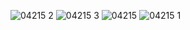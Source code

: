![04215 2](https://cloud.githubusercontent.com/assets/16952223/14285306/96938a14-fb68-11e5-9a1f-5a22b0faf0ae.PNG)
![04215 3](https://cloud.githubusercontent.com/assets/16952223/14285303/968abf9c-fb68-11e5-9662-fe06d2c03bec.PNG)
![04215](https://cloud.githubusercontent.com/assets/16952223/14285304/968cdcd2-fb68-11e5-998e-efbd5768610b.PNG)
![04215 1](https://cloud.githubusercontent.com/assets/16952223/14285305/968ee23e-fb68-11e5-8d10-642b5d69de3a.PNG)
